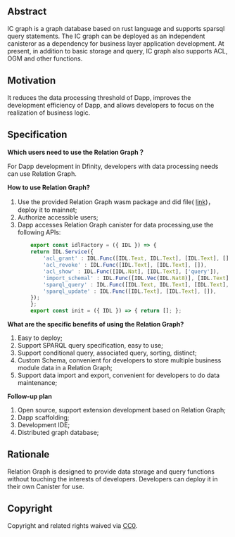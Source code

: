 
## Abstract

IC graph is a graph database based on rust language and supports sparsql query statements. The IC graph can be deployed as an independent canisteror as a dependency for business layer application development. At present, in addition to basic storage and query, IC graph also supports ACL, OGM and other functions.

## Motivation

It reduces the data processing threshold of Dapp, improves the development efficiency of Dapp, and allows developers to focus on the realization of business logic.

## Specification

**Which users need to use the Relation Graph？**

For Dapp development in Dfinity, developers with data processing needs can use Relation Graph.

**How to use Relation Graph?**

1. Use the provided Relation Graph wasm package and did file( [link](https://github.com/relationlabs/download/raw/main/ic_graph/ic_graphl.zip))，deploy it to mainnet;
2. Authorize accessible users;
3. Dapp accesses Relation Graph canister for data processing,use the following APIs:
    ~~~js
        export const idlFactory = ({ IDL }) => {
        return IDL.Service({
            'acl_grant' : IDL.Func([IDL.Text, IDL.Text], [IDL.Text], []),
            'acl_revoke' : IDL.Func([IDL.Text], [IDL.Text], []),
            'acl_show' : IDL.Func([IDL.Nat], [IDL.Text], ['query']),
            'import_schemal' : IDL.Func([IDL.Vec(IDL.Nat8)], [IDL.Text], []),
            'sparql_query' : IDL.Func([IDL.Text, IDL.Text], [IDL.Text], ['query']),
            'sparql_update' : IDL.Func([IDL.Text], [IDL.Text], []),
        });
        };
        export const init = ({ IDL }) => { return []; };
    ~~~


**What are the specific benefits of using the Relation Graph?**

1. Easy to deploy;
2. Support SPARQL query specification, easy to use;
3. Support conditional query, associated query, sorting, distinct;
4. Custom Schema, convenient for developers to store multiple business module data in a Relation Graph;
5. Support data import and export, convenient for developers to do data maintenance;

**Follow-up plan**

1. Open source, support extension development based on Relation Graph;
2. Dapp scaffolding;
3. Development IDE;
4. Distributed graph database;

## Rationale

Relation Graph is designed to provide data storage and query functions without touching the interests of developers. Developers can deploy it in their own Canister for use.


## Copyright
Copyright and related rights waived via [CC0](https://creativecommons.org/publicdomain/zero/1.0/).
